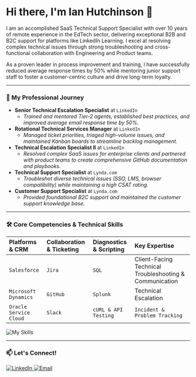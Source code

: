 # Hi there, I'm Ian Hutchinson 👋

I am an accomplished SaaS Technical Support Specialist with over 10 years of remote experience in the EdTech sector, delivering exceptional B2B and B2C support for platforms like LinkedIn Learning. I excel at resolving complex technical issues through strong troubleshooting and cross-functional collaboration with Engineering and Product teams.

As a proven leader in process improvement and training, I have successfully reduced average response times by 50% while mentoring junior support staff to foster a customer-centric culture and drive long-term loyalty.



---

### 💼 My Professional Journey

*   **Senior Technical Escalation Specialist** at `LinkedIn`
    *   *Trained and mentored Tier-2 agents, established best practices, and improved average email response time by 50%.*
*   **Rotational Technical Services Manager** at `LinkedIn`
    *   *Managed ticket priorities, triaged high-volume issues, and maintained Kanban boards to streamline backlog management.*
*   **Technical Escalation Specialist II** at `LinkedIn`
    *   *Resolved complex SaaS issues for enterprise clients and partnered with product teams to create comprehensive GitHub documentation and playbooks.*
*   **Technical Support Specialist** at `Lynda.com`
    *   *Troubleshot diverse technical issues (SSO, LMS, browser compatibility) while maintaining a high CSAT rating.*
*   **Customer Support Specialist** at `Lynda.com`
    *   *Provided foundational B2C support and maintained the customer support knowledge base.*

---

### 🛠️ Core Competencies & Technical Skills


| Platforms & CRM | Collaboration & Ticketing | Diagnostics & Scripting | Key Expertise |
| :--- | :--- | :--- | :--- |
| `Salesforce` | `Jira` | `SQL` | Client-Facing Technical Troubleshooting & Communication |
| `Microsoft Dynamics` | `GitHub` | `Splunk` | Technical Escalation |
| `Oracle Service Cloud` | `Slack` | `cURL & API Testing` | `Incident & Problem Tracking` | 

<!-- You can generate your own skill icons here: https://skillicons.dev -->
![My Skills](https://skillicons.dev/icons?i=salesforce,jira,github,sql,python,bash,md)

---

### 📫 Let's Connect!

<p align="left">
  <a href="https://www.linkedin.com/in/ianakhutchinson" target="_blank">
    <img src="https://img.shields.io/badge/LinkedIn-0077B5?style=for-the-badge&logo=linkedin&logoColor=white" alt="LinkedIn"/>
  </a>
  <a href="mailto:ihutchinsonventura@gmail.com">
    <img src="https://img.shields.io/badge/Email-D14836?style=for-the-badge&logo=gmail&logoColor=white" alt="Email"/>
  </a>
</p>
